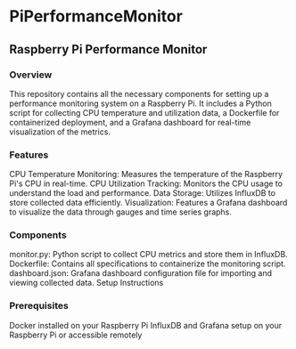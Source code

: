 # PiPerformanceMonitor

## Raspberry Pi Performance Monitor
### Overview
This repository contains all the necessary components for setting up a performance monitoring system on a Raspberry Pi. It includes a Python script for collecting CPU temperature and utilization data, a Dockerfile for containerized deployment, and a Grafana dashboard for real-time visualization of the metrics.

### Features
CPU Temperature Monitoring: Measures the temperature of the Raspberry Pi's CPU in real-time.
CPU Utilization Tracking: Monitors the CPU usage to understand the load and performance.
Data Storage: Utilizes InfluxDB to store collected data efficiently.
Visualization: Features a Grafana dashboard to visualize the data through gauges and time series graphs.
### Components
monitor.py: Python script to collect CPU metrics and store them in InfluxDB.
Dockerfile: Contains all specifications to containerize the monitoring script.
dashboard.json: Grafana dashboard configuration file for importing and viewing collected data.
Setup Instructions
### Prerequisites
Docker installed on your Raspberry Pi
InfluxDB and Grafana setup on your Raspberry Pi or accessible remotely
